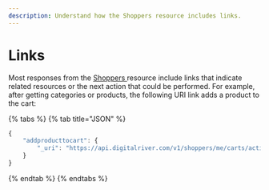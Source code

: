 ```yaml
---
description: Understand how the Shoppers resource includes links.
---
```


# Links

Most responses from the [Shoppers ](https://www.digitalriver.com/docs/commerce-api-reference/#tag/Shoppers)resource include links that indicate related resources or the next action that could be performed. For example, after getting categories or products, the following URI link adds a product to the cart:

{% tabs %}
{% tab title="JSON" %}
```javascript
{
	"addproducttocart": {
		"_uri": "https://api.digitalriver.com/v1/shoppers/me/carts/active/line-items?productId=8350200"
	}
}
```
{% endtab %}
{% endtabs %}
